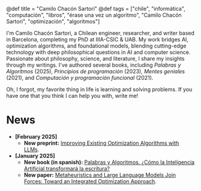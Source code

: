 @def title = "Camilo Chacón Sartori"
@def tags = ["chile", "informática", "computación", "libros", "érase una vez un algoritmo", "Camilo Chacón Sartori", "optimización", "algoritmos"]

I'm Camilo Chacón Sartori, a Chilean engineer, researcher, and writer based in Barcelona, completing my PhD at IIIA-CSIC & UAB. My work bridges AI, optimization algorithms, and foundational models, blending cutting-edge technology with deep philosophical questions in AI and computer science. Passionate about philosophy, science, and literature, I share my insights through my writings. I've authored several books, including *Palabras y Algoritmos* (2025), *Principios de programación* (2023), *Mentes geniales* (2021), and *Computación y programación funcional* (2021).

Oh, I forgot, my favorite thing in life is learning and solving problems. If you have one that you think I can help you with, write me!

# News

- **[February 2025]**
  - **New preprint:** [Improving Existing Optimization Algorithms with LLMs](https://arxiv.org/abs/2502.08298).
- **[January 2025]**
  - **New book (in spanish):** [Palabras y Algoritmos. ¿Cómo la Inteligencia Artificial transformará la escritura?](https://www.marcombo.com/libro/libros-tecnicos-de-arte-y-cientificos/informatica-libros-tecnicos-y-cientificos/palabras-y-algoritmos/)
  - **New paper:** [Metaheuristics and Large Language Models Join Forces: Toward an Integrated Optimization Approach](https://ieeexplore.ieee.org/document/10818476).
